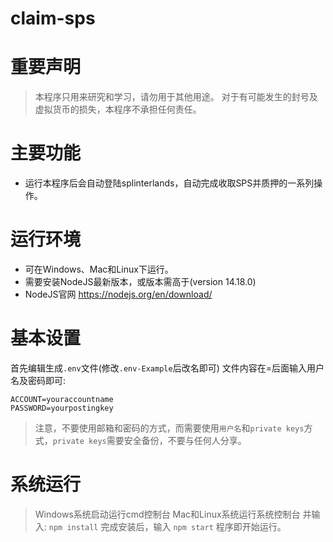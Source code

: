 # claim-sps
# 重要声明
>本程序只用来研究和学习，请勿用于其他用途。
>对于有可能发生的封号及虚拟货币的损失，本程序不承担任何责任。
# 主要功能
+ 运行本程序后会自动登陆splinterlands，自动完成收取SPS并质押的一系列操作。
# 运行环境
+ 可在Windows、Mac和Linux下运行。
+ 需要安装NodeJS最新版本，或版本需高于(version 14.18.0)
+ NodeJS官网 https://nodejs.org/en/download/
# 基本设置
首先编辑生成`.env`文件(修改`.env-Example`后改名即可)
文件内容在=后面输入用户名及密码即可:
```
ACCOUNT=youraccountname
PASSWORD=yourpostingkey
```
>注意，不要使用邮箱和密码的方式，而需要使用`用户名`和`private keys`方式，`private keys`需要安全备份，不要与任何人分享。
# 系统运行
>Windows系统启动运行cmd控制台
>Mac和Linux系统运行系统控制台
并输入:
`npm install`
完成安装后，输入
`npm start`
程序即开始运行。
